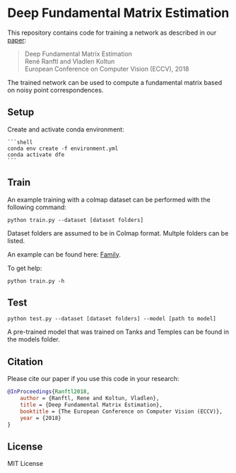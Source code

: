 # Deep Fundamental Matrix Estimation

This repository contains code for training a network as described in our [paper](http://vladlen.info/papers/deep-fundamental.pdf):

>Deep Fundamental Matrix Estimation  
René Ranftl and Vladlen Koltun  
European Conference on Computer Vision (ECCV), 2018

The trained network can be used to compute a fundamental matrix based on noisy point correspondences.

## Setup


Create and activate conda environment:

    ```shell
    conda env create -f environment.yml
    conda activate dfe
    ```

## Train

An example training with a colmap dataset can be performed with the following command:

```shell
python train.py --dataset [dataset folders]
```

Dataset folders are assumed to be in Colmap format. Multple folders can be listed.

An example can be found here: [Family](https://drive.google.com/open?id=1b4lb5La3dzn_D87sy-fpgCAbEnGRSLrL).

To get help:

```shell
python train.py -h
```

## Test

```shell
python test.py --dataset [dataset folders] --model [path to model]
```

A pre-trained model that was trained on Tanks and Temples can be found in the models folder.


## Citation

Please cite our paper if you use this code in your research:

```bibtex
@InProceedings{Ranftl2018,
    author = {Ranftl, Rene and Koltun, Vladlen},
    title = {Deep Fundamental Matrix Estimation},
    booktitle = {The European Conference on Computer Vision (ECCV)},
    year = {2018}
}
```

## License

MIT License
